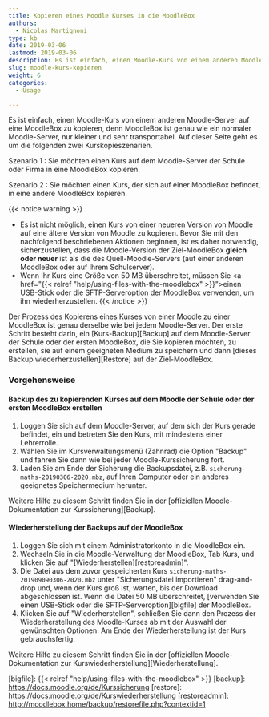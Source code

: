 ```yaml
---
title: Kopieren eines Moodle Kurses in die MoodleBox
authors:
  - Nicolas Martignoni
type: kb
date: 2019-03-06
lastmod: 2019-03-06
description: Es ist einfach, einen Moodle-Kurs von einem anderen Moodle-Server auf eine MoodleBox zu kopieren.
slug: moodle-kurs-kopieren
weight: 6
categories:
  - Usage

---
```


Es ist einfach, einen Moodle-Kurs von einem anderen Moodle-Server auf eine MoodleBox zu kopieren, denn MoodleBox ist genau wie ein normaler Moodle-Server, nur kleiner und sehr transportabel. Auf dieser Seite geht es um die folgenden zwei Kurskopieszenarien.

Szenario 1
: Sie möchten einen Kurs auf dem Moodle-Server der Schule oder Firma in eine MoodleBox kopieren.

Szenario 2
: Sie möchten einen Kurs, der sich auf einer MoodleBox befindet, in eine andere MoodleBox kopieren.

{{< notice warning >}}
- Es ist nicht möglich, einen Kurs von einer neueren Version von Moodle auf eine ältere Version von Moodle zu kopieren. Bevor Sie mit den nachfolgend beschriebenen Aktionen beginnen, ist es daher notwendig, sicherzustellen, dass die Moodle-Version der Ziel-MoodleBox __gleich oder neuer__ ist als die des Quell-Moodle-Servers (auf einer anderen MoodleBox oder auf Ihrem Schulserver).
- Wenn Ihr Kurs eine Größe von 50 MB überschreitet, müssen Sie <a href="{{< relref "help/using-files-with-the-moodlebox" >}}">einen USB-Stick oder die SFTP-Serveroption der MoodleBox verwenden</a>, um ihn wiederherzustellen.
{{< /notice >}}

Der Prozess des Kopierens eines Kurses von einer Moodle zu einer MoodleBox ist genau derselbe wie bei jedem Moodle-Server. Der erste Schritt besteht darin, ein [Kurs-Backup][Backup] auf dem Moodle-Server der Schule oder der ersten MoodleBox, die Sie kopieren möchten, zu erstellen, sie auf einem geeigneten Medium zu speichern und dann [dieses Backup wiederherzustellen][Restore] auf der Ziel-MoodleBox.

### Vorgehensweise

#### Backup des zu kopierenden Kurses auf dem Moodle der Schule oder der ersten MoodleBox erstellen

1. Loggen Sie sich auf dem Moodle-Server, auf dem sich der Kurs gerade befindet, ein und betreten Sie den Kurs, mit mindestens einer Lehrerrolle.
1. Wählen Sie im Kursverwaltungsmenü (Zahnrad) die Option "Backup" und fahren Sie dann wie bei jeder Moodle-Kurssicherung fort.
1. Laden Sie am Ende der Sicherung die Backupsdatei, z.B. `sicherung-maths-20190306-2020.mbz`, auf Ihren Computer oder ein anderes geeignetes Speichermedium herunter.

Weitere Hilfe zu diesem Schritt finden Sie in der [offiziellen Moodle-Dokumentation zur Kurssicherung][Backup].

#### Wiederherstellung der Backups auf der MoodleBox

1. Loggen Sie sich mit einem Administratorkonto in die MoodleBox ein.
1. Wechseln Sie in die Moodle-Verwaltung der MoodleBox, Tab Kurs, und klicken Sie auf "[Wiederherstellen][restoreadmin]".
1. Die Datei aus dem zuvor gespeicherten Kurs `sicherung-maths-201909090306-2020.mbz` unter "Sicherungsdatei importieren" drag-and-drop und, wenn der Kurs groß ist, warten, bis der Download abgeschlossen ist. Wenn die Datei 50 MB überschreitet, [verwenden Sie einen USB-Stick oder die SFTP-Serveroption][bigfile] der MoodleBox.
1. Klicken Sie auf "Wiederherstellen", schließen Sie dann den Prozess der Wiederherstellung des Moodle-Kurses ab mit der Auswahl der gewünschten Optionen. Am Ende der Wiederherstellung ist der Kurs gebrauchsfertig.

Weitere Hilfe zu diesem Schritt finden Sie in der [offiziellen Moodle-Dokumentation zur Kurswiederherstellung][Wiederherstellung].

  [bigfile]: {{< relref "help/using-files-with-the-moodlebox" >}}
  [backup]: https://docs.moodle.org/de/Kurssicherung
  [restore]: https://docs.moodle.org/de/Kurswiederherstellung
  [restoreadmin]: http://moodlebox.home/backup/restorefile.php?contextid=1
